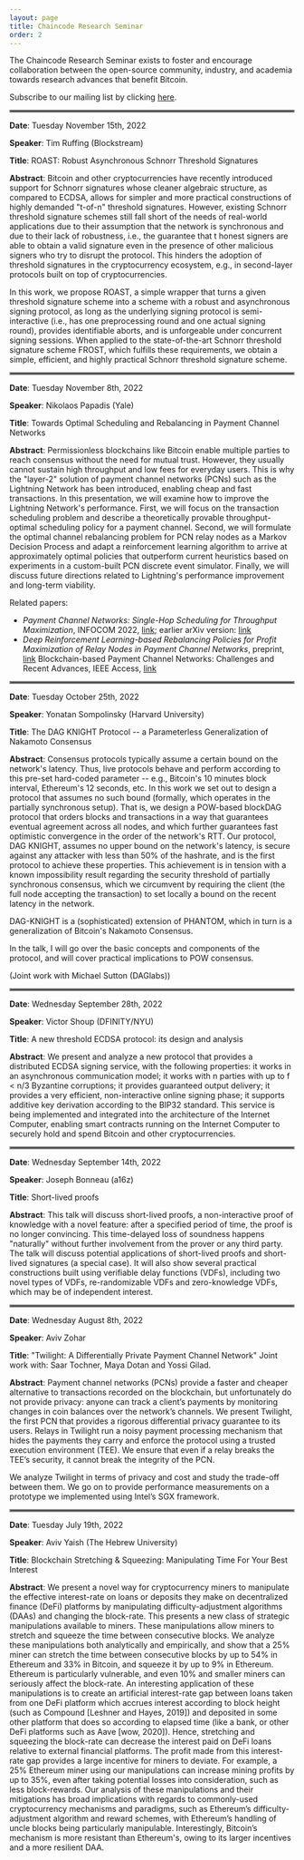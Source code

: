 ```yaml
---
layout: page
title: Chaincode Research Seminar
order: 2
---
```


<div class="message">
  The Chaincode Research Seminar exists to foster and encourage collaboration between the open-source community, industry, and academia towards research advances that benefit Bitcoin.
 </div>


 Subscribe to our mailing list by clicking [here](https://gmail.us12.list-manage.com/subscribe?u=d60d7dfc73006b95a62450c30&id=7fa7f74340).
 
 
 <hr style="border:2px solid gray">

**Date**: Tuesday November 15th, 2022

**Speaker**: Tim Ruffing (Blockstream) 

**Title**: ROAST: Robust Asynchronous Schnorr Threshold Signatures

**Abstract**: Bitcoin and other cryptocurrencies have recently introduced support for Schnorr signatures whose cleaner algebraic structure, as compared to ECDSA, allows for simpler and more practical constructions of highly demanded "t-of-n" threshold signatures. However, existing Schnorr threshold signature schemes still fall short of the needs of real-world applications due to their assumption that the network is synchronous and due to their lack of robustness, i.e., the guarantee that t honest signers are able to obtain a valid signature even in the presence of other malicious signers who try to disrupt the protocol. This hinders the adoption of threshold signatures in the cryptocurrency ecosystem, e.g., in second-layer protocols built on top of cryptocurrencies.

In this work, we propose ROAST, a simple wrapper that turns a given threshold signature scheme into a scheme with a robust and asynchronous signing protocol, as long as the underlying signing protocol is semi-interactive (i.e., has one preprocessing round and one actual signing round), provides identifiable aborts, and is unforgeable under concurrent signing sessions. When applied to the state-of-the-art Schnorr threshold signature scheme FROST, which fulfills these requirements, we obtain a simple, efficient, and highly practical Schnorr threshold signature scheme.


<hr style="border:2px solid gray">

**Date**: Tuesday November 8th, 2022

**Speaker**: Nikolaos Papadis (Yale)

**Title**: Towards Optimal Scheduling and Rebalancing in Payment Channel Networks

**Abstract**: Permissionless blockchains like Bitcoin enable multiple parties to reach consensus without the need for mutual trust. However, they usually cannot sustain high throughput and low fees for everyday users. This is why the "layer-2" solution of payment channel networks (PCNs) such as the Lightning Network has been introduced, enabling cheap and fast transactions. In this presentation, we will examine how to improve the Lightning Network's performance. First, we will focus on the transaction scheduling problem and describe a theoretically provable throughput-optimal scheduling policy for a payment channel. Second, we will formulate the optimal channel rebalancing problem for PCN relay nodes as a Markov Decision Process and adapt a reinforcement learning algorithm to arrive at approximately optimal policies that outperform current heuristics based on experiments in a custom-built PCN discrete event simulator. Finally, we will discuss future directions related to Lightning's performance improvement and long-term viability.

Related papers:
- *Payment Channel Networks: Single-Hop Scheduling for Throughput Maximization*, INFOCOM 2022, [link](https://ieeexplore.ieee.org/document/9796862); earlier arXiv version: [link](https://arxiv.org/abs/2103.17207)
- *Deep Reinforcement Learning-based Rebalancing Policies for Profit Maximization of Relay Nodes in Payment Channel Networks*, preprint, [link](https://eprint.iacr.org/2022/1385)
Blockchain-based Payment Channel Networks: Challenges and Recent Advances, IEEE Access, [link](https://ieeexplore.ieee.org/document/9300150)


<hr style="border:2px solid gray">

**Date**: Tuesday October 25th, 2022

**Speaker**: Yonatan Sompolinsky (Harvard University)

**Title**: The DAG KNIGHT Protocol -- a Parameterless Generalization of Nakamoto Consensus

**Abstract**: Consensus protocols typically assume a certain bound on the network's latency. Thus, live protocols behave and perform according to this pre-set hard-coded parameter -- e.g., Bitcoin's 10 minutes block interval, Ethereum's 12 seconds, etc. In this work we set out to design a protocol that assumes no such bound (formally, which operates in the partially synchronous setup). That is, we design a POW-based blockDAG protocol that orders blocks and transactions in a way that guarantees eventual agreement across all nodes, and which further guarantees fast optimistic convergence in the order of the network's RTT. Our protocol, DAG KNIGHT, assumes no upper bound on the network's latency, is secure against any attacker with less than 50% of the hashrate, and is the first protocol to achieve these properties. This achievement is in tension with a known impossibility result regarding the security threshold of partially synchronous consensus, which we circumvent by requiring the client (the full node accepting the transaction) to set locally a bound on the recent latency in the network. 

DAG-KNIGHT is a (sophisticated) extension of PHANTOM, which in turn is a generalization of Bitcoin's Nakamoto Consensus. 

In the talk, I will go over the basic concepts and components of the protocol, and will cover practical implications to POW consensus.

(Joint work with Michael Sutton (DAGlabs))


<hr style="border:2px solid gray">

**Date**: Wednesday September 28th, 2022

**Speaker**: Victor Shoup (DFINITY/NYU)

**Title**: A new threshold ECDSA protocol: its design and analysis

**Abstract**: We present and analyze a new protocol that provides a distributed ECDSA signing service, with the following properties: it works in an asynchronous communication model; it works with n parties with up to f < n/3 Byzantine corruptions; it provides guaranteed output delivery; it provides a very efficient, non-interactive online signing phase; it supports additive key derivation according to the BIP32 standard. This service is being implemented and integrated into the architecture of the Internet Computer, enabling smart contracts running on the Internet Computer to securely hold and spend Bitcoin and other cryptocurrencies.

<hr style="border:2px solid gray">

**Date**: Wednesday September 14th, 2022

**Speaker**: Joseph Bonneau (a16z)

**Title**: Short-lived proofs

**Abstract**: This talk will discuss short-lived proofs, a non-interactive proof of knowledge with a novel feature: after a specified period of time, the proof is no longer convincing. This time-delayed loss of soundness happens "naturally" without further involvement from the prover or any third party. The talk will discuss potential applications of short-lived proofs and short-lived signatures (a special case). It will also show several practical constructions built using verifiable delay functions (VDFs), including two novel types of VDFs, re-randomizable VDFs and zero-knowledge VDFs, which may be of independent interest.


<hr style="border:2px solid gray">

**Date**: Wednesday August 8th, 2022

**Speaker**: Aviv Zohar

**Title**: "Twilight: A Differentially Private Payment Channel Network"
Joint work with: Saar Tochner, Maya Dotan and Yossi Gilad. 

**Abstract**: Payment channel networks (PCNs) provide a faster and cheaper alternative to transactions recorded on the blockchain, but unfortunately do not provide privacy: anyone can track a client’s
payments by monitoring changes in coin balances over the network’s channels. We present Twilight, the first PCN that provides a rigorous differential privacy guarantee to its users. Relays in Twilight run a noisy payment processing mechanism that hides the payments they carry and enforce the protocol using a trusted execution environment (TEE). We ensure that even if a relay breaks the TEE’s security, it cannot break the integrity of the PCN.

We analyze Twilight in terms of privacy and cost and study the trade-off between them. We go on to provide performance measurements on a prototype we implemented using Intel’s SGX framework.


<hr style="border:2px solid gray">

**Date**: Tuesday July 19th, 2022

**Speaker**: Aviv Yaish (The Hebrew University)

**Title**: Blockchain Stretching & Squeezing: Manipulating Time For Your Best Interest

**Abstract**: We present a novel way for cryptocurrency miners to manipulate the effective interest-rate on loans or deposits they make on decentralized finance (DeFi) platforms by manipulating difficulty-adjustment algorithms (DAAs) and changing the block-rate. This presents a new class of strategic manipulations available to miners.
These manipulations allow miners to stretch and squeeze the time between consecutive blocks. We analyze these manipulations both analytically and empirically, and show that a 25% miner can stretch the time between consecutive blocks by up to 54% in Ethereum and 33% in Bitcoin, and squeeze it by up to 9% in Ethereum. Ethereum is particularly vulnerable, and even 10% and smaller miners can seriously affect the block-rate.
An interesting application of these manipulations is to create an artificial interest-rate gap between loans taken from one DeFi platform which accrues interest according to block height (such as Compound [Leshner and Hayes, 2019]) and deposited in some other platform that does so according to elapsed time (like a bank, or other DeFi platforms such as Aave [wow, 2020]). Hence, stretching and squeezing the block-rate can decrease the interest paid on DeFi loans relative to external financial platforms.
The profit made from this interest-rate gap provides a large incentive for miners to deviate. For example, a 25% Ethereum miner using our manipulations can increase mining profits by up to 35%, even after taking potential losses into consideration, such as less block-rewards.
Our analysis of these manipulations and their mitigations has broad implications with regards to commonly-used cryptocurrency mechanisms and paradigms, such as Ethereum’s difficulty-adjustment algorithm and reward schemes, with Ethereum’s handling of uncle blocks being particularly manipulable. Interestingly, Bitcoin’s mechanism is more resistant than Ethereum's, owing to its larger incentives and a more resilient DAA.
